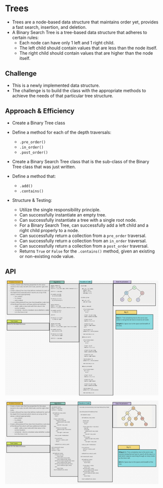 # Trees
* Trees are a node-based data structure that maintains order yet, provides a fast search, insertion, and deletion.
* A Binary Search Tree is a tree-based data structure that adheres to certain rules:
  * Each node can have only 1 left and 1 right child.
  * The left child should contain values that are less than the node itself.
  * The right child should contain values that are higher than the node itself.

## Challenge
* This is a newly implemented data structure.
* The challenge is to build the class with the appropriate methods to achieve the needs of that particular tree structure.

## Approach & Efficiency
* Create a Binary Tree class
* Define a method for each of the depth traversals:
  * `.pre_order()`
  * `.in_order()`
  * `.post_order()`

* Create a Binary Search Tree class that is the sub-class of the Binary Tree class that was just written.
* Define a method that:
  * `.add() `
  * `.contains()`

* Structure & Testing:
  * Utilize the single responsibility principle.
  * Can successfully instantiate an empty tree.
  * Can successfully instantiate a tree with a single root node.
  * For a Binary Search Tree, can successfully add a left child and a right child properly to a node.
  * Can successfully return a collection from a `pre_order` traversal.
  * Can successfully return a collection from an `in_order` traversal.
  * Can successfully return a collection from a `post_order` traversal.
  * Returns `True` or `False` for the `.contains()` method, given an existing or non-existing node value.
## API

![Tree](Tree.png)

![Binary Search Tree](BST_whiteboard.png)


